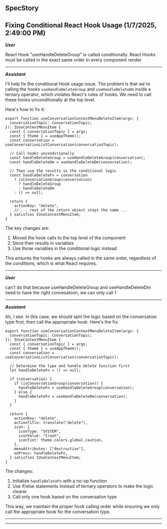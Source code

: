 ## SpecStory

## Fixing Conditional React Hook Usage (1/7/2025, 2:49:00 PM)

_**User**_

React Hook "useHandleDeleteGroup" is called conditionally. React Hooks must be called in the exact same order in every component render.

---

_**Assistant**_

I'll help fix the conditional Hook usage issue. The problem is that we're calling the hooks `useHandleDeleteGroup` and `useHandleDeleteDm` inside a ternary operator, which violates React's rules of hooks. We need to call these hooks unconditionally at the top level.

Here's how to fix it:

```typescript:features/conversation-list/components/conversation-list-item-context-menu/conversation-list-item-context-menu.utils.tsx
export function useConversationContextMenuDeleteItem(args: {
  conversationTopic: ConversationTopic;
}): IUseContextMenuItem {
  const { conversationTopic } = args;
  const { theme } = useAppTheme();
  const conversation = useConversationListConversation(conversationTopic);
  
  // Call hooks unconditionally
  const handleDeleteGroup = useHandleDeleteGroup(conversation);
  const handleDeleteDm = useHandleDeleteDm(conversation);

  // Then use the results in the conditional logic
  const handleDeleteFn = conversation
    ? isConversationGroup(conversation)
      ? handleDeleteGroup
      : handleDeleteDm
    : () => null;

  return {
    actionKey: "delete",
    // ... rest of the return object stays the same ...
  } satisfies IUseContextMenuItem;
}
```

The key changes are:
1. Moved the hook calls to the top level of the component
2. Store their results in variables
3. Use those variables in the conditional logic instead

This ensures the hooks are always called in the same order, regardless of the conditions, which is what React requires.

---

_**User**_

can't do that because useHandleDeleteGroup and useHandleDeleteDm need to have the right convesatoon, we can only call 1

---

_**Assistant**_

Ah, I see. In this case, we should split the logic based on the conversation type first, then call the appropriate hook. Here's the fix:

```typescript:features/conversation-list/components/conversation-list-item-context-menu/conversation-list-item-context-menu.utils.tsx
export function useConversationContextMenuDeleteItem(args: {
  conversationTopic: ConversationTopic;
}): IUseContextMenuItem {
  const { conversationTopic } = args;
  const { theme } = useAppTheme();
  const conversation = useConversationListConversation(conversationTopic);

  // Determine the type and handle delete function first
  let handleDeleteFn = () => null;
  
  if (conversation) {
    if (isConversationGroup(conversation)) {
      handleDeleteFn = useHandleDeleteGroup(conversation);
    } else {
      handleDeleteFn = useHandleDeleteDm(conversation);
    }
  }

  return {
    actionKey: "delete",
    actionTitle: translate("delete"),
    icon: {
      iconType: "SYSTEM",
      iconValue: "trash",
      iconTint: theme.colors.global.caution,
    },
    menuAttributes: ["destructive"],
    onPress: handleDeleteFn,
  } satisfies IUseContextMenuItem;
}
```

The changes:
1. Initialize `handleDeleteFn` with a no-op function
2. Use if/else statements instead of ternary operators to make the logic clearer
3. Call only one hook based on the conversation type

This way, we maintain the proper hook calling order while ensuring we only call the appropriate hook for the conversation type.

---



---

